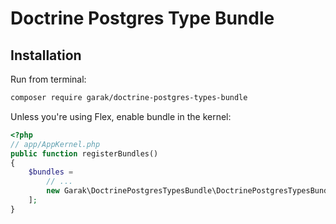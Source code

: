 Doctrine Postgres Type Bundle
=============================

## Installation

Run from terminal:

```bash
composer require garak/doctrine-postgres-types-bundle
```

Unless you're using Flex, enable bundle in the kernel:

```php
<?php
// app/AppKernel.php
public function registerBundles()
{
    $bundles = 
        // ...
        new Garak\DoctrinePostgresTypesBundle\DoctrinePostgresTypesBundle(),
    ];
}
```
